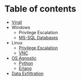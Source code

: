 # Table of contents

* [Virgil](README.md)
* Windows
  * Privilege Escalation
  * [MS-SQL Databases](windows/ms-sql-databases.md)
* Linux
  * [Privilege Escalation](linux/privilege-escalation.md)
  * [VNC](linux/vnc.md)
* [OS Agnostic](os-agnostic/README.md)
  * [Python](os-agnostic/python.md)
  * [Erlang](os-agnostic/erlang.md)
* [Data Exfiltration](data-exfiltration.md)


